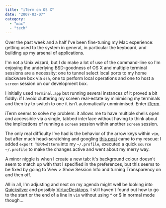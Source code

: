 ```yaml
---
title: "iTerm on OS X"
date: "2007-03-07"
category:
  - "mac"
  - "tech"
---
```


Over the past week and a half I've been fine-tuning my Mac experience: getting used to the system in general, in particular the keyboard, and building up my arsenal of applications.

I'm not a Unix wizard, but I do make a lot of use of the command-line so I'm enjoying the underlying BSD-goodness of OS X and multiple terminal sessions are a necessity: one to tunnel select local ports to my home slackware box via `ssh`, one to perform local operations and one to host a `screen` session on our development box.

I initially used `Terminal.app` but running several instances of it proved a bit fiddly: if I avoid cluttering my screen real-estate by minimising my terminals and then try to switch to one it isn't automatically unminimised. Enter [iTerm](http://iterm.sourceforge.net/).

iTerm seems to solve my problem: it allows me to have multiple shells open and accessible via a single, tabbed interface without having to think about the implications of running a `screen` session within another `screen` session.

The only real difficulty I've had is the behavior of the arrow keys within `vim`, but after much head-scratching and googling [this post](http://www.wains.be/index.php/2007/02/16/my-review-of-mac-os-x/) came to my rescue: I added `export TERM=dtterm` into my `~/.profile`, executed a quick `source ~/.profile` to make the changes active and went about my merry way.

A minor niggle is when I create a new tab: it's background colour doesn't seem to match up with that I specified in the preferences, but this seems to be fixed by going to View > Show Session Info and turning Transparency on and then off.

All in all, I'm adjusting and next on my agenda might well be looking into [Quicksilver](http://quicksilver.blacktree.com/) and possibly [VirtueDesktops](http://virtuedesktops.info/). I still haven't found out how to go to the start or the end of a line in `vim` without using ^ or $ in normal mode though...
